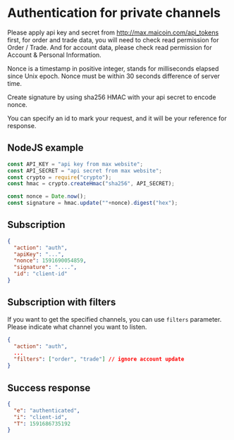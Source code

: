 # Authentication for private channels

Please apply api key and secret from http://max.maicoin.com/api_tokens first, for order and trade data, you will need to check read permission for Order / Trade. And for account data, please check read permission for Account & Personal Information.

Nonce is a timestamp in positive integer, stands for milliseconds elapsed since Unix epoch. Nonce must be within 30 seconds difference of server time.

Create signature by using sha256 HMAC with your api secret to encode nonce.

You can specify an id to mark your request, and it will be your reference for response.

## NodeJS example
```javascript
const API_KEY = "api key from max website";
const API_SECRET = "api secret from max website";
const crypto = require("crypto");
const hmac = crypto.createHmac("sha256", API_SECRET);

const nonce = Date.now();
const signature = hmac.update(""+nonce).digest("hex");
```

## Subscription
```json
{
  "action": "auth",
  "apiKey": "...",
  "nonce": 1591690054859,
  "signature": "....",
  "id": "client-id"
}
```

## Subscription with filters
If you want to get the specified channels, you can use `filters` parameter. Please indicate what channel you want to listen.

```json
{
  "action": "auth",
  ...
  "filters": ["order", "trade"] // ignore account update
}
```

## Success response
```json
{
  "e": "authenticated",
  "i": "client-id",
  "T": 1591686735192
}
```
